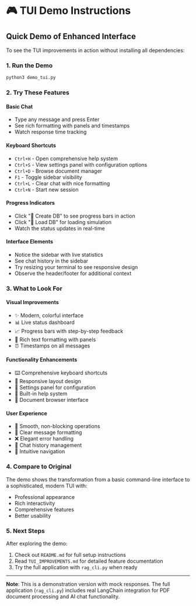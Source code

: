 # 🎮 TUI Demo Instructions

## Quick Demo of Enhanced Interface

To see the TUI improvements in action without installing all dependencies:

### 1. Run the Demo
```bash
python3 demo_tui.py
```

### 2. Try These Features

#### **Basic Chat**
- Type any message and press Enter
- See rich formatting with panels and timestamps
- Watch response time tracking

#### **Keyboard Shortcuts**
- `Ctrl+H` - Open comprehensive help system
- `Ctrl+S` - View settings panel with configuration options
- `Ctrl+D` - Browse document manager
- `F1` - Toggle sidebar visibility
- `Ctrl+L` - Clear chat with nice formatting
- `Ctrl+N` - Start new session

#### **Progress Indicators**
- Click "🔄 Create DB" to see progress bars in action
- Click "📂 Load DB" for loading simulation
- Watch the status updates in real-time

#### **Interface Elements**
- Notice the sidebar with live statistics
- See chat history in the sidebar
- Try resizing your terminal to see responsive design
- Observe the header/footer for additional context

### 3. What to Look For

#### **Visual Improvements**
- ✨ Modern, colorful interface
- 📊 Live status dashboard
- 📈 Progress bars with step-by-step feedback
- 🎨 Rich text formatting with panels
- ⏰ Timestamps on all messages

#### **Functionality Enhancements**
- ⌨️ Comprehensive keyboard shortcuts
- 📱 Responsive layout design
- 🔧 Settings panel for configuration
- 📖 Built-in help system
- 📄 Document browser interface

#### **User Experience**
- 🚀 Smooth, non-blocking operations
- 💬 Clear message formatting
- ❌ Elegant error handling
- 📝 Chat history management
- 🎯 Intuitive navigation

### 4. Compare to Original

The demo shows the transformation from a basic command-line interface to a sophisticated, modern TUI with:
- Professional appearance
- Rich interactivity
- Comprehensive features
- Better usability

### 5. Next Steps

After exploring the demo:
1. Check out `README.md` for full setup instructions
2. Read `TUI_IMPROVEMENTS.md` for detailed feature documentation
3. Try the full application with `rag_cli.py` when ready

---

**Note**: This is a demonstration version with mock responses. The full application (`rag_cli.py`) includes real LangChain integration for PDF document processing and AI chat functionality.